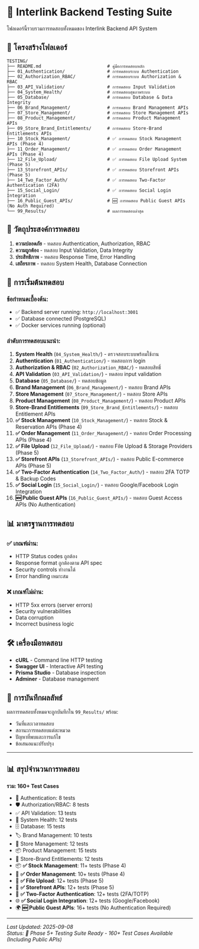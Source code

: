 # 🧪 Interlink Backend Testing Suite

โฟลเดอร์นี้รวบรวมการทดสอบทั้งหมดของ Interlink Backend API System

## 📁 โครงสร้างโฟลเดอร์

```
TESTING/
├── README.md                         # คู่มือการทดสอบหลัก
├── 01_Authentication/                # การทดสอบระบบ Authentication
├── 02_Authorization_RBAC/            # การทดสอบระบบ Authorization & RBAC
├── 03_API_Validation/                # การทดสอบ Input Validation
├── 04_System_Health/                 # การทดสอบสุขภาพระบบ
├── 05_Database/                      # การทดสอบ Database & Data Integrity
├── 06_Brand_Management/              # การทดสอบ Brand Management APIs
├── 07_Store_Management/              # การทดสอบ Store Management APIs
├── 08_Product_Management/            # การทดสอบ Product Management APIs
├── 09_Store_Brand_Entitlements/      # การทดสอบ Store-Brand Entitlements APIs
├── 10_Stock_Management/              # ✅ การทดสอบ Stock Management APIs (Phase 4)
├── 11_Order_Management/              # ✅ การทดสอบ Order Management APIs (Phase 4)
├── 12_File_Upload/                   # ✅ การทดสอบ File Upload System (Phase 5)
├── 13_Storefront_APIs/               # ✅ การทดสอบ Storefront APIs (Phase 5)
├── 14_Two_Factor_Auth/               # ✅ การทดสอบ Two-Factor Authentication (2FA)
├── 15_Social_Login/                  # ✅ การทดสอบ Social Login Integration
├── 16_Public_Guest_APIs/             # 🆕 การทดสอบ Public Guest APIs (No Auth Required)
└── 99_Results/                       # ผลการทดสอบล่าสุด
```

## 🎯 วัตถุประสงค์การทดสอบ

1. **ความปลอดภัย** - ทดสอบ Authentication, Authorization, RBAC
2. **ความถูกต้อง** - ทดสอบ Input Validation, Data Integrity
3. **ประสิทธิภาพ** - ทดสอบ Response Time, Error Handling
4. **เสถียรภาพ** - ทดสอบ System Health, Database Connection

## 🚀 การเริ่มต้นทดสอบ

### ข้อกำหนดเบื้องต้น:
- ✅ Backend server running: `http://localhost:3001`
- ✅ Database connected (PostgreSQL)
- ✅ Docker services running (optional)

### ลำดับการทดสอบแนะนำ:
1. **System Health** (`04_System_Health/`) - ตรวจสอบระบบพร้อมใช้งาน
2. **Authentication** (`01_Authentication/`) - ทดสอบการ login
3. **Authorization & RBAC** (`02_Authorization_RBAC/`) - ทดสอบสิทธิ์
4. **API Validation** (`03_API_Validation/`) - ทดสอบ input validation
5. **Database** (`05_Database/`) - ทดสอบข้อมูล
6. **Brand Management** (`06_Brand_Management/`) - ทดสอบ Brand APIs
7. **Store Management** (`07_Store_Management/`) - ทดสอบ Store APIs
8. **Product Management** (`08_Product_Management/`) - ทดสอบ Product APIs
9. **Store-Brand Entitlements** (`09_Store_Brand_Entitlements/`) - ทดสอบ Entitlement APIs
10. **✅ Stock Management** (`10_Stock_Management/`) - ทดสอบ Stock & Reservation APIs (Phase 4)
11. **✅ Order Management** (`11_Order_Management/`) - ทดสอบ Order Processing APIs (Phase 4)
12. **✅ File Upload** (`12_File_Upload/`) - ทดสอบ File Upload & Storage Providers (Phase 5)
13. **✅ Storefront APIs** (`13_Storefront_APIs/`) - ทดสอบ Public E-commerce APIs (Phase 5)
14. **✅ Two-Factor Authentication** (`14_Two_Factor_Auth/`) - ทดสอบ 2FA TOTP & Backup Codes
15. **✅ Social Login** (`15_Social_Login/`) - ทดสอบ Google/Facebook Login Integration
16. **🆕 Public Guest APIs** (`16_Public_Guest_APIs/`) - ทดสอบ Guest Access APIs (No Authentication)

## 📊 มาตรฐานการทดสอบ

### ✅ เกณฑ์ผ่าน:
- HTTP Status codes ถูกต้อง
- Response format ถูกต้องตาม API spec
- Security controls ทำงานได้
- Error handling เหมาะสม

### ❌ เกณฑ์ไม่ผ่าน:
- HTTP 5xx errors (server errors)
- Security vulnerabilities
- Data corruption
- Incorrect business logic

## 🛠️ เครื่องมือทดสอบ

- **cURL** - Command line HTTP testing
- **Swagger UI** - Interactive API testing
- **Prisma Studio** - Database inspection
- **Adminer** - Database management

## 📝 การบันทึกผลลัพธ์

ผลการทดสอบทั้งหมดจะถูกบันทึกใน `99_Results/` พร้อม:
- วันที่และเวลาทดสอบ
- สถานะการทดสอบแต่ละหมวด
- ปัญหาที่พบและการแก้ไข
- ข้อเสนอแนะปรับปรุง

---

## 📊 สรุปจำนวนการทดสอบ

**รวม: 160+ Test Cases**
- 🔐 Authentication: 8 tests
- 🛡️ Authorization/RBAC: 8 tests  
- ✅ API Validation: 13 tests
- 💚 System Health: 12 tests
- 🗄️ Database: 15 tests
- 🏷️ Brand Management: 10 tests
- 🏪 Store Management: 12 tests
- 📦 Product Management: 15 tests
- 🔗 Store-Brand Entitlements: 12 tests
- 📦 **✅ Stock Management**: 11+ tests (Phase 4)
- 🛒 **✅ Order Management**: 10+ tests (Phase 4)
- 📁 **✅ File Upload**: 12+ tests (Phase 5)
- 🛒 **✅ Storefront APIs**: 12+ tests (Phase 5)
- 🔐 **✅ Two-Factor Authentication**: 12+ tests (2FA/TOTP)
- 🌐 **✅ Social Login Integration**: 12+ tests (Google/Facebook)
- 🌍 **🆕 Public Guest APIs**: 16+ tests (No Authentication Required)

---

*Last Updated: 2025-09-08*  
*Status: 🧪 Phase 5+ Testing Suite Ready - 160+ Test Cases Available (Including Public APIs)*
